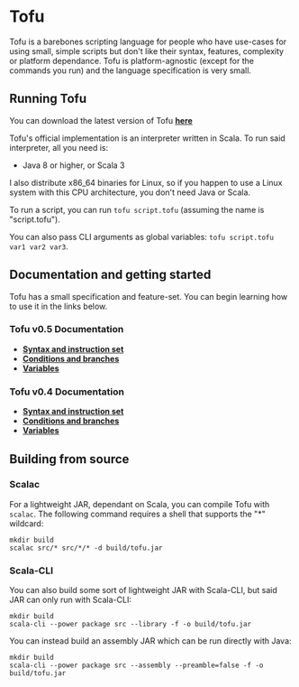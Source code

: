 # Tofu

Tofu is a barebones scripting language for people who have use-cases for using small, simple scripts but don't like their syntax, features, complexity or platform dependance. Tofu is platform-agnostic (except for the commands you run) and the language specification is very small.


## Running Tofu

You can download the latest version of Tofu **[here](https://github.com/spacebanana420/tofu/releases)**

Tofu's official implementation is an interpreter written in Scala. To run said interpreter, all you need is:

* Java 8 or higher, or Scala 3

I also distribute x86_64 binaries for Linux, so if you happen to use a Linux system with this CPU architecture, you don't need Java or Scala.

To run a script, you can run `tofu script.tofu` (assuming the name is "script.tofu").

You can also pass CLI arguments as global variables: `tofu script.tofu var1 var2 var3`.

## Documentation and getting started

Tofu has a small specification and feature-set. You can begin learning how to use it in the links below.

### Tofu v0.5 Documentation

* **[Syntax and instruction set](doc/instructions.md)**
* **[Conditions and branches](doc/conditions.md)**
* **[Variables](doc/variables.md)**

### Tofu v0.4 Documentation

* **[Syntax and instruction set](https://github.com/spacebanana420/tofu/tree/v0.4/doc/instructions.md)**
* **[Conditions and branches](https://github.com/spacebanana420/tofu/tree/v0.4/doc/conditions.md)**
* **[Variables](https://github.com/spacebanana420/tofu/tree/v0.4/doc/variables.md)**

## Building from source

### Scalac

For a lightweight JAR, dependant on Scala, you can compile Tofu with `scalac`. The following command requires a shell that supports the "*" wildcard:

```
mkdir build
scalac src/* src/*/* -d build/tofu.jar
```

### Scala-CLI

You can also build some sort of lightweight JAR with Scala-CLI, but said JAR can only run with Scala-CLI:

```
mkdir build
scala-cli --power package src --library -f -o build/tofu.jar
```

You can instead build an assembly JAR which can be run directly with Java:

```
mkdir build
scala-cli --power package src --assembly --preamble=false -f -o build/tofu.jar
```
